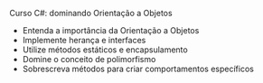 Curso C#: dominando Orientação a Objetos

- Entenda a importância da Orientação a Objetos
- Implemente herança e interfaces
- Utilize métodos estáticos e encapsulamento
- Domine o conceito de polimorfismo
- Sobrescreva métodos para criar comportamentos específicos
